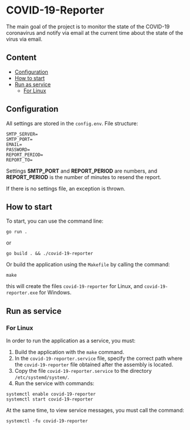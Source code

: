 COVID-19-Reporter
===

The main goal of the project is to monitor the state of the COVID-19 coronavirus and notify via email at the current time about the state of the virus via email.

## Content

- [Configuration](#configuration)
- [How to start](#how-to-start)
- [Run as service](#run-as-service)
    - [For Linux](#for-linux)

## Configuration

All settings are stored in the `config.env`. File structure:

```
SMTP_SERVER=
SMTP_PORT=
EMAIL=
PASSWORD=
REPORT_PERIOD=
REPORT_TO=
```

Settings **SMTP_PORT** and **REPORT_PERIOD** are numbers, and **REPORT_PERIOD** is the number of minutes to resend the report.

If there is no settings file, an exception is thrown.

## How to start

To start, you can use the command line:

```
go run .
```

or

```
go build . && ./covid-19-reporter
```

Or build the application using the `Makefile` by calling the command:

```
make
```

this will create the files `covid-19-reporter` for Linux, and `covid-19-reporter.exe` for Windows.

## Run as service

### For Linux

In order to run the application as a service, you must:

1. Build the application with the ```make``` command.
2. In the `covid-19-reporter.service` file, specify the correct path where the `covid-19-reporter` file obtained after the assembly is located.
3. Copy the file `covid-19-reporter.service` to the directory `/etc/systemd/system/`.
4. Run the service with commands:
```
systemctl enable covid-19-reporter
systemctl start covid-19-reporter
```

At the same time, to view service messages, you must call the command:
```
systemctl -fu covid-19-reporter
```
